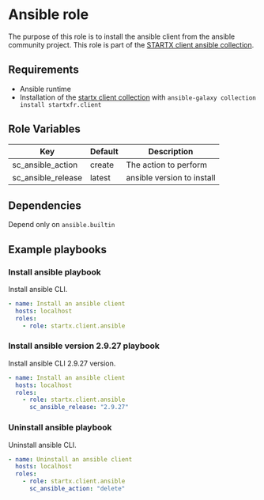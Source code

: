 # Ansible role

The purpose of this role is to install the ansible client from the ansible community project.
This role is part of the [STARTX client ansible collection](https://galaxy.ansible.com/startxfr/client).

## Requirements

- Ansible runtime
- Installation of the [startx client collection](https://galaxy.ansible.com/startxfr/client) with `ansible-galaxy collection install startxfr.client`

## Role Variables

| Key                | Default | Description                |
| ------------------ | ------- | -------------------------- |
| sc_ansible_action  | create  | The action to perform      |
| sc_ansible_release | latest  | ansible version to install |

## Dependencies

Depend only on `ansible.builtin`

## Example playbooks

### Install ansible playbook

Install ansible CLI.

```yaml
- name: Install an ansible client
  hosts: localhost
  roles:
    - role: startx.client.ansible
```

### Install ansible version 2.9.27 playbook

Install ansible CLI 2.9.27 version.

```yaml
- name: Install an ansible client
  hosts: localhost
  roles:
    - role: startx.client.ansible
      sc_ansible_release: "2.9.27"
```

### Uninstall ansible playbook

Uninstall ansible CLI.

```yaml
- name: Uninstall an ansible client
  hosts: localhost
  roles:
    - role: startx.client.ansible
      sc_ansible_action: "delete"
```
